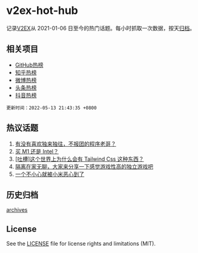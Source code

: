 # v2ex-hot-hub

 记录[V2EX](https://www.v2ex.com/)从 2021-01-06 日至今的热门话题。每小时抓取一次数据，按天[归档](archives)。
 
 ## 相关项目

- [GitHub热榜](https://github.com/lonnyzhang423/github-hot-hub)
- [知乎热榜](https://github.com/lonnyzhang423/zhihu-hot-hub)
- [微博热榜](https://github.com/lonnyzhang423/weibo-hot-hub)
- [头条热榜](https://github.com/lonnyzhang423/toutiao-hot-hub)
- [抖音热榜](https://github.com/lonnyzhang423/douyin-hot-hub)


 `更新时间：2022-05-13 21:43:35 +0800`

## 热议话题

1. [有没有喜欢独来独往，不报团的程序老哥？](https://www.v2ex.com/t/852565)
1. [买 M1 还是 Intel？](https://www.v2ex.com/t/852578)
1. [[吐槽]这个世界上为什么会有 Tailwind Css 这种东西？](https://www.v2ex.com/t/852519)
1. [隔离在家无聊，大家来分享一下感觉游戏性高的独立游戏吧](https://www.v2ex.com/t/852549)
1. [一个不小心就被小米恶心到了](https://www.v2ex.com/t/852540)

## 历史归档

[archives](archives)

## License

See the [LICENSE](LICENSE) file for license rights and limitations (MIT).
